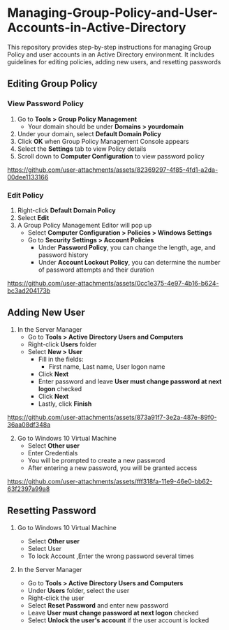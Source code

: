 # Managing-Group-Policy-and-User-Accounts-in-Active-Directory
This repository provides step-by-step instructions for managing Group Policy and user accounts in an Active Directory environment. It includes guidelines for editing policies, adding new users, and resetting passwords



## Editing Group Policy

### View Password Policy
1. Go to **Tools > Group Policy Management**
   - Your domain should be under **Domains > yourdomain**
2. Under your domain, select **Default Domain Policy**
3. Click **OK** when Group Policy Management Console appears
4. Select the **Settings** tab to view Policy details
5. Scroll down to **Computer Configuration** to view password policy


https://github.com/user-attachments/assets/82369297-4f85-4fd1-a2da-00dee1133166


### Edit Policy
1. Right-click **Default Domain Policy**
2. Select **Edit**
3. A Group Policy Management Editor will pop up
   - Select **Computer Configuration > Policies > Windows Settings**
   - Go to **Security Settings > Account Policies**
     - Under **Password Policy**, you can change the length, age, and password history
     - Under **Account Lockout Policy**, you can determine the number of password attempts and their duration


https://github.com/user-attachments/assets/0cc1e375-4e97-4b16-b624-bc3ad204173b


## Adding New User
1. In the Server Manager
   - Go to **Tools > Active Directory Users and Computers**
   - Right-click **Users** folder
   - Select **New > User**
     - Fill in the fields:
       - First name, Last name, User logon name
     - Click **Next**
     - Enter password and leave **User must change password at next logon** checked
     - Click **Next**
     - Lastly, click **Finish**


https://github.com/user-attachments/assets/873a91f7-3e2a-487e-89f0-36aa08df348a


2. Go to Windows 10 Virtual Machine
   - Select **Other user**
   - Enter Credentials
   - You will be prompted to create a new password
   - After entering a new password, you will be granted access


https://github.com/user-attachments/assets/fff318fa-11e9-46e0-bb62-63f2397a99a8


## Resetting Password
1. Go to Windows 10 Virtual Machine
   - Select **Other user**
   - Select User
   - To lock Account ,Enter the wrong password several times


2. In the Server Manager
   - Go to **Tools > Active Directory Users and Computers**
   - Under **Users** folder, select the user
   - Right-click the user
   - Select **Reset Password** and enter new password
   - Leave **User must change password at next logon** checked
   - Select **Unlock the user's account** if the user account is locked
